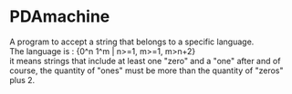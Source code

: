 # PDAmachine
A program to accept a string that belongs to a specific language.
<br/>
The language is : {0^n 1^m | n>=1, m>=1, m>n+2}
<br/>
it means strings that include at least one "zero" and a "one" after and of course, the quantity of "ones" must be more than the quantity of "zeros" plus 2.
